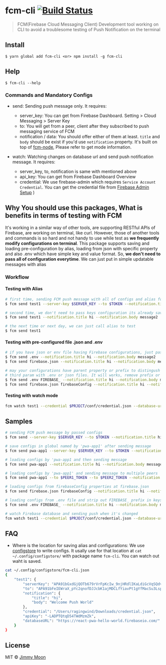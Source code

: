 # fcm-cli [![Build Status](https://travis-ci.org/ragingwind/fcm-cli.svg?branch=master)](https://travis-ci.org/ragingwind/fcm-cli)

> FCM(Firebase Cloud Messaging Client) Development tool working on CLI to avoid a troublesome testing of Push Notification on the terminal


## Install

```
$ yarn global add fcm-cli <or> npm install -g fcm-cli
```

## Help

```
$ fcm-cli --help
```

### Commands and Mandatory Configs

- send: Sending push message only. It requires:
	- server_key: You can get from Firebase Dashboard. Setting > Cloud Messaging > Server Key
	- to: You will get from a peer, client after they subscribed to push messaging service of FCM
	- notification / data: You should offer either of them at least. `title` and `body` should be exist if you'd use `notification` property. It's built on top of [fcm-node](https://github.com/jlcvp/fcm-node), Please refer to get mode information.

- watch: Watching changes on database url and send push notification message. It requires:
	- server_key, to, notification is same with mentioned above
	- api_key: You can get from Firebase Dashboard Overview
	- credential: We use firebase-admin which requires `Service Account Credential`. You can get the credential file from [Firebase Admin Setup](https://firebase.google.com/docs/admin/setup#add_firebase_to_your_app)
	)

## Why You should use this packages, What is benefits in terms of testing with FCM

It's working in a similar way of other tools, are supporting RESTful APIs of Firebase, are working on terminal, like curl. However, those of another tools and commands is so hard and not handy to use while test as **we frequently modify configurations on terminal**. This package supports saving and loading pre-configuration by alias, loading from json with specific property and also .env which have simple key and value format. So, **we don't need to pass all of configuration everytime**. We can just put in simple updatable messages with alias

### Workflow

#### Testing with Alias

```sh
# first time, sending FCM push message with all of configs and alias for saving
$ fcm send test1 --server-key $SERVER_KEY --to $TOKEN --notification.title hi --notification.body message

# second time, we don't need to pass keys configuration its already saved before named by test1
$ fcm send test1 --notification.title hi --notification.body message2

# the next time or next day, we can just call alias to test
$ fcm send test1
```

#### Testing with pre-configured file .json and .env

```sh
# if you have json or env file having Firebase configurations, just pass its path to
$ fcm send .env --notification.title hi --notification.body message2
$ fcm send firebase.json --notification.title hi --notification.body message2

# may your configurations have parent property or prefix to distingush from other values. Just pass
# third param with .env or json files. It will works, remove prefix or find property depends on files type
$ fcm send .env FIREBASE_ --notification.title hi --notification.body message2
$ fcm send firebase.json firebaseConfig --notification.title hi --notification.body message2
```

#### Testing with watch mode

```sh
fcm watch test1 --credential $PRJECT/conf/credential.json --database-url https://react-pwa-hello-world.firebaseio.com/ --api-key BfdmWiLAgIPCN-LADPTQtqD54TWdMzmZk
```

## Samples

```sh
# sending FCM push message by passed configs
$ fcm send --server-key $SERVER_KEY --to $TOKEN --notification.title hi --notification.body message

# save configs in global named by 'pwa-app1' after sending message
$ fcm send pwa-app1 --server-key $SERVER_KEY --to $TOKEN --notification.title hi --notification.body message

# loading configs by 'pwa-app1 and then sending message
$ fcm send pwa-app1 --notification.title hi --notification.body message

# loading configs by 'pwa-app1' and sending message to multiple peers
$ fcm send pwa-app1 --to $PEER1_TOKEN --to $PEER2_TOKEN --notification.title hi --notification.body message

# loading configs from firebaseConfig properties at firebase.json
$ fcm send firebase.json firebaseConfig --notification.title hi --notification.body message

# loading configs from .env file and strip out FIREBASE_ prefix in keys
$ fcm send .env FIREBASE_ --notification.title hi --notification.body message

# watch Firebase database and sending push when it's changed
fcm watch test1 --credential $PRJECT/conf/credential.json --database-url https://yourapp-id.firebaseio.com/ --api-key BfdmWiLAgIPCN-LADPTQtqD54TWdMzmZk
```

## FAQ

- Where is the location for saving alias and configurations: We use [configstore](https://www.npmjs.com/package/configstore) to write configs. It usally use for that location at `cat ~/.config/configstore/`  with package name `fcm-cli`. You can watch out waht is saved.

```sh
cat ~/.config/configstore/fcm-cli.json
{
	"test1": {
		"serverKey": "APA91bGxdGjQOTb679rVrFpKcIw_9njHRdlIKaLdiGcVqSQdvBwhwYM-gV1Qcn-VvfIVMAFWuzqi7l5kdLFSC0cKPyZJdkBXiOSoJtr24zlCMHSbW9voAGixln0IyfyABRr2M5uYzaEV",
		"to": "APA91bFeIEWraX_pYc2qnofDJJcbK1ajMDCLfYiavPt1gYfMacSu3LspJLKPL4X_4W-36HfXsXWNO862308Fg86itQ7UxkcLralW4iK8eBYdveSPxxWWjHAHb5J4Rm69xZRSjxhoDfYZ",
		"notification": {
			"title": "hi",
			"body": "Welcome Push World"
		},
		"credential": "/Users/ragingwind/Downloads/credential.json",
		"apiKey": "-LADPTQtqD54TWdMzmZk",
		"databaseURL": "https://react-pwa-hello-world.firebaseio.com/"
	}
}
```

## License

MIT © [Jimmy Moon](http://ragingwind.me)
